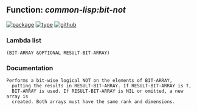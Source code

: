 ## Function: ***common-lisp:bit-not***
[![package](https://img.shields.io/badge/Package-COMMON--LISP-5f9ea0.svg?style=social&colorA=999999)](../) [![type](https://img.shields.io/badge/Type-Function-5f9ea0.svg?style=social&colorA=999999)](../#function) [![github](https://img.shields.io/badge/GitHub-View_the_source-5f9ea0.svg?style=social&colorA=999999&logo=github)](https://github.com/sbcl/sbcl/blob/master/src/code/array.lisp/) 
### Lambda list
```
(BIT-ARRAY &OPTIONAL RESULT-BIT-ARRAY)
```
### Documentation
```
Performs a bit-wise logical NOT on the elements of BIT-ARRAY,
  putting the results in RESULT-BIT-ARRAY. If RESULT-BIT-ARRAY is T,
  BIT-ARRAY is used. If RESULT-BIT-ARRAY is NIL or omitted, a new array is
  created. Both arrays must have the same rank and dimensions.
```
